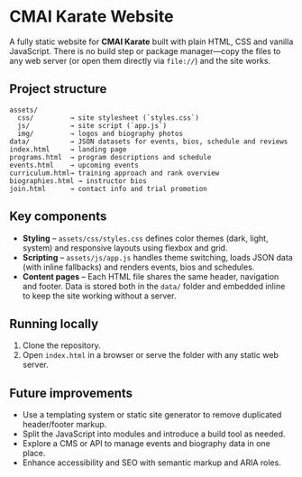 # CMAI Karate Website

A fully static website for **CMAI Karate** built with plain HTML, CSS and vanilla JavaScript. There is no build step or package manager—copy the files to any web server (or open them directly via `file://`) and the site works.

## Project structure

```
assets/
  css/         → site stylesheet (`styles.css`)
  js/          → site script (`app.js`)
  img/         → logos and biography photos
data/          → JSON datasets for events, bios, schedule and reviews
index.html     → landing page
programs.html  → program descriptions and schedule
events.html    → upcoming events
curriculum.html→ training approach and rank overview
biographies.html → instructor bios
join.html      → contact info and trial promotion
```

## Key components

- **Styling** – `assets/css/styles.css` defines color themes (dark, light, system) and responsive layouts using flexbox and grid.
- **Scripting** – `assets/js/app.js` handles theme switching, loads JSON data (with inline fallbacks) and renders events, bios and schedules.
- **Content pages** – Each HTML file shares the same header, navigation and footer. Data is stored both in the `data/` folder and embedded inline to keep the site working without a server.

## Running locally

1. Clone the repository.
2. Open `index.html` in a browser or serve the folder with any static web server.

## Future improvements

- Use a templating system or static site generator to remove duplicated header/footer markup.
- Split the JavaScript into modules and introduce a build tool as needed.
- Explore a CMS or API to manage events and biography data in one place.
- Enhance accessibility and SEO with semantic markup and ARIA roles.

